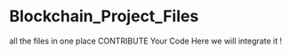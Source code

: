 # Blockchain_Project_Files
 all the files in one place
CONTRIBUTE Your Code Here
we will integrate it !
